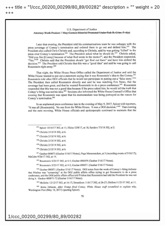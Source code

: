 +++
title = "1/ccc_00200_00299/80_89/00282"
description = ""
weight = 20
+++

<table style="border:2px solid black;max-width:800px;max-height:800px;" 
><tr><td>
<img class="center-fit-jpg"
src="/jpg_/jpg_mueller_report_searchable_282.jpg">
1/ccc_00200_00299/80_89/00282
</img></td></tr></table>
